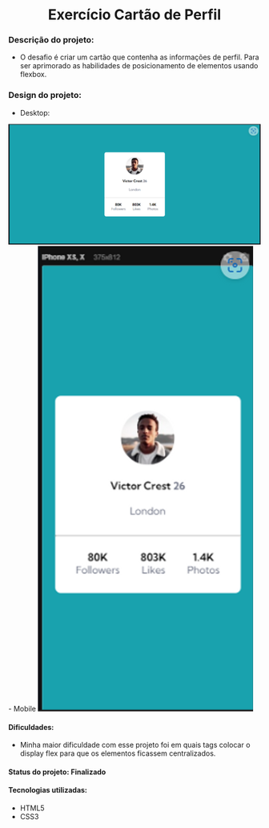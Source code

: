 <h1 align="center"> Exercício Cartão de Perfil </h1>

### Descrição do projeto: 
- O desafio é criar um cartão que contenha as informações de perfil. Para ser aprimorado as habilidades de posicionamento de elementos usando flexbox. 

### Design do projeto:
- Desktop:
<img src="./design/desktop.png" alt= "imagem do projeto no desktop" >
- Mobile
<img src="./design/mobile.png" alt= "imagem do projeto no mobile">

#### Dificuldades:
- Minha maior dificuldade com esse projeto foi em quais tags colocar o display flex para que os elementos ficassem centralizados.

#### Status do projeto: Finalizado

#### Tecnologias utilizadas:
- HTML5
- CSS3
